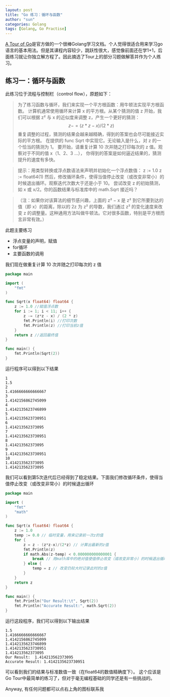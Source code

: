 ```yaml
---
layout: post
title: "Go 练习：循环与函数"
author: "sun"
categories: Golang
tags: [Golang, Go Practise]
---
```


[A Tour of Go](https://tour.golang.org/)是官方做的一个很棒Golang学习文档。个人觉得很适合用来学习go语言的基本用法。但是其课程内容较少，跳跃性很大，感觉像前面还在学1+1，后面练习就让你独立解方程了。因此摘选了Tour上的部分习题做解答并作为个人练习。

## 练习一：循环与函数

此练习位于流程与控制栏（control flow），原题如下：

> 为了练习函数与循环，我们来实现一个平方根函数：用牛顿法实现平方根函数。
计算机通常使用循环来计算 x 的平方根。从某个猜测的值 z 开始，我们可以根据 z² 与 x 的近似度来调整 z，产生一个更好的猜测：
$$ z -= (z*z - x) / (2*z) $$
重复调整的过程，猜测的结果会越来越精确，得到的答案也会尽可能接近实际的平方根。
在提供的 func Sqrt 中实现它。无论输入是什么，对 z 的一个恰当的猜测为 1。 要开始，请重复计算 10 次并随之打印每次的 z 值。观察对于不同的值 x（1、2、3 ...）， 你得到的答案是如何逼近结果的，猜测提升的速度有多快。

> 提示：用类型转换或浮点数语法来声明并初始化一个浮点数值：
z := 1.0
z := float64(1)
然后，修改循环条件，使得当值停止改变（或改变非常小）的时候退出循环。观察迭代次数大于还是小于 10。 尝试改变 z 的初始猜测，如 x 或 x/2。你的函数结果与标准库中的 math.Sqrt 接近吗？

> （注：如果你对该算法的细节感兴趣，上面的 z² − x 是 z² 到它所要到达的值（即 x）的距离，除以的 2z 为 z² 的导数，我们通过 z² 的变化速度来改变 z 的调整量。这种通用方法叫做牛顿法。它对很多函数，特别是平方根而言非常有效。）

此题主要练习

 - 浮点变量的声明，赋值
 - for循环
 - 主要函数的调用

我们现在做重复计算 10 次并随之打印每次的 z 值

```go
package main

import (
	"fmt"
)

func Sqrt(x float64) float64 {
	z := 1.0 //赋值浮点数
	for i := 1; i < 11; i++ {
		z -= (z*z - x) / (2 * z)
		fmt.Println(i) //打印次数
		fmt.Println(z) //打印当前z值
	}
	return z //返回最终值
}

func main() {
	fmt.Println(Sqrt(2))
}
```
运行程序可以得到以下结果
```
1
1.5
2
1.4166666666666667
3
1.4142156862745099
4
1.4142135623746899
5
1.4142135623730951
6
1.414213562373095
7
1.4142135623730951
8
1.414213562373095
9
1.4142135623730951
10
1.414213562373095
1.414213562373095
```
我们可以看到第5次迭代后已经得到了稳定结果。下面我们修改循环条件，使得当值停止改变（或改变非常小）的时候退出循环

```go
package main

import (
	"fmt"
	"math"
)

func Sqrt(x float64) float64 {
	z := 1.0
	temp := 0.0 // 临时变量，用来记录前一次z的值
	for {
		z = z - (z*z-x)/(2*z) // 计算出最新的z值
		fmt.Println(z)
		if math.Abs(z-temp) < 0.000000000000001 {
			break // 用math库中的绝对值使值停止改变（或改变非常小）的时候退出循环
		} else {
			temp = z // 改变仍较大时记录此时的z值
		}
	}
	return z
}

func main() {
	fmt.Println("Our Result:\t", Sqrt(2))
	fmt.Println("Accurate Result:", math.Sqrt(2))
}
```
运行这段程序，我们可以得到以下输出结果

```
1.5
1.4166666666666667
1.4142156862745099
1.4142135623746899
1.4142135623730951
1.414213562373095
Our Result:	 1.414213562373095
Accurate Result: 1.4142135623730951
```
可以看到我们的结果与标准数值一致（在float64的数值精确度下）。
这个应该是Go Tour中最简单的练习了，但对于毫无编程基础的同学还是有一些挑战的。

Anyway, 有任何问题都可以点右上角的图标联系我
